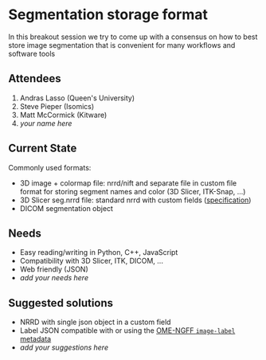 # Segmentation storage format

In this breakout session we try to come up with a consensus on how to best store image segmentation that is convenient for many workflows and software tools

## Attendees
1. Andras Lasso (Queen's University)
1. Steve Pieper (Isomics)
1. Matt McCormick (Kitware)
1. _your name here_

## Current State

Commonly used formats:
- 3D image + colormap file: nrrd/nift and separate file in custom file format for storing segment names and color (3D Slicer, ITK-Snap, ...)
- 3D Slicer seg.nrrd file: standard nrrd with custom fields ([specification](https://github.com/Slicer/Slicer/blob/master/Libs/MRML/Core/vtkMRMLSegmentationStorageNode.h#L68-L102))
- DICOM segmentation object

## Needs

- Easy reading/writing in Python, C++, JavaScript
- Compatibility with 3D Slicer, ITK, DICOM, ...
- Web friendly (JSON)
- _add your needs here_

## Suggested solutions

- NRRD with single json object in a custom field
- Label JSON compatible with or using the [OME-NGFF `image-label` metadata](https://ngff.openmicroscopy.org/latest/#label-md)
- _add your suggestions here_

